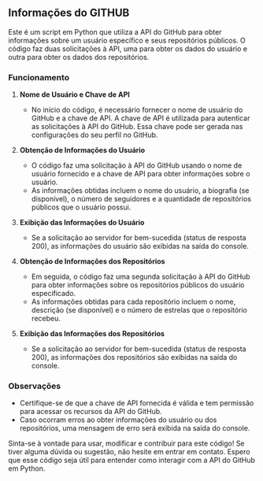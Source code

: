 ## Informações do GITHUB

Este é um script em Python que utiliza a API do GitHub para obter informações sobre um usuário específico e seus repositórios públicos. O código faz duas solicitações à API, uma para obter os dados do usuário e outra para obter os dados dos repositórios.

### Funcionamento

1. **Nome de Usuário e Chave de API**
   - No início do código, é necessário fornecer o nome de usuário do GitHub e a chave de API. A chave de API é utilizada para autenticar as solicitações à API do GitHub. Essa chave pode ser gerada nas configurações do seu perfil no GitHub.

2. **Obtenção de Informações do Usuário**
   - O código faz uma solicitação à API do GitHub usando o nome de usuário fornecido e a chave de API para obter informações sobre o usuário.
   - As informações obtidas incluem o nome do usuário, a biografia (se disponível), o número de seguidores e a quantidade de repositórios públicos que o usuário possui.

3. **Exibição das Informações do Usuário**
   - Se a solicitação ao servidor for bem-sucedida (status de resposta 200), as informações do usuário são exibidas na saída do console.

4. **Obtenção de Informações dos Repositórios**
   - Em seguida, o código faz uma segunda solicitação à API do GitHub para obter informações sobre os repositórios públicos do usuário especificado.
   - As informações obtidas para cada repositório incluem o nome, descrição (se disponível) e o número de estrelas que o repositório recebeu.

5. **Exibição das Informações dos Repositórios**
   - Se a solicitação ao servidor for bem-sucedida (status de resposta 200), as informações dos repositórios são exibidas na saída do console.

### Observações

- Certifique-se de que a chave de API fornecida é válida e tem permissão para acessar os recursos da API do GitHub.
- Caso ocorram erros ao obter informações do usuário ou dos repositórios, uma mensagem de erro será exibida na saída do console.

Sinta-se à vontade para usar, modificar e contribuir para este código! Se tiver alguma dúvida ou sugestão, não hesite em entrar em contato. Espero que esse código seja útil para entender como interagir com a API do GitHub em Python.
